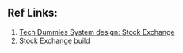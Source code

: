 ## Ref Links: 


1. [Tech Dummies System design: Stock Exchange](https://www.youtube.com/watch?v=dUMWMZmMsVE)
2. [Stock Exchange build](https://www.youtube.com/watch?v=b1e4t2k2KJY)
